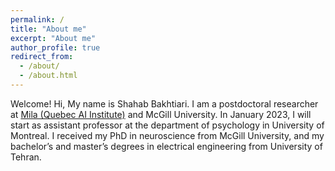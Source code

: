 ```yaml
---
permalink: /
title: "About me"
excerpt: "About me"
author_profile: true
redirect_from: 
  - /about/
  - /about.html
---
```


Welcome! Hi, My name is Shahab Bakhtiari. I am a postdoctoral researcher at [Mila (Quebec AI Institute)](https://mila.quebec/en/) and McGill University. In January 2023, I will start as assistant professor at the department of psychology in University of Montreal. I received my PhD in neuroscience from McGill University, and my bachelor’s and master’s degrees in electrical engineering from University of Tehran. 
